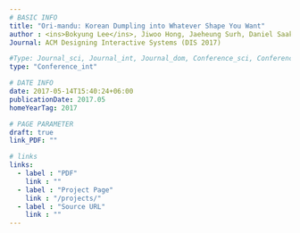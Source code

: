 ```yaml
---
# BASIC INFO
title: "Ori-mandu: Korean Dumpling into Whatever Shape You Want"
author : <ins>Bokyung Lee</ins>, Jiwoo Hong, Jaeheung Surh, Daniel Saakes.
Journal: ACM Designing Interactive Systems (DIS 2017)

#Type: Journal_sci, Journal_int, Journal_dom, Conference_sci, Conference_int, conference_dom
type: "Conference_int"

# DATE INFO
date: 2017-05-14T15:40:24+06:00
publicationDate: 2017.05
homeYearTag: 2017

# PAGE PARAMETER
draft: true
link_PDF: ""

# links
links:
  - label : "PDF"
    link : ""
  - label : "Project Page"
    link : "/projects/"
  - label : "Source URL"
    link : ""
---
```

